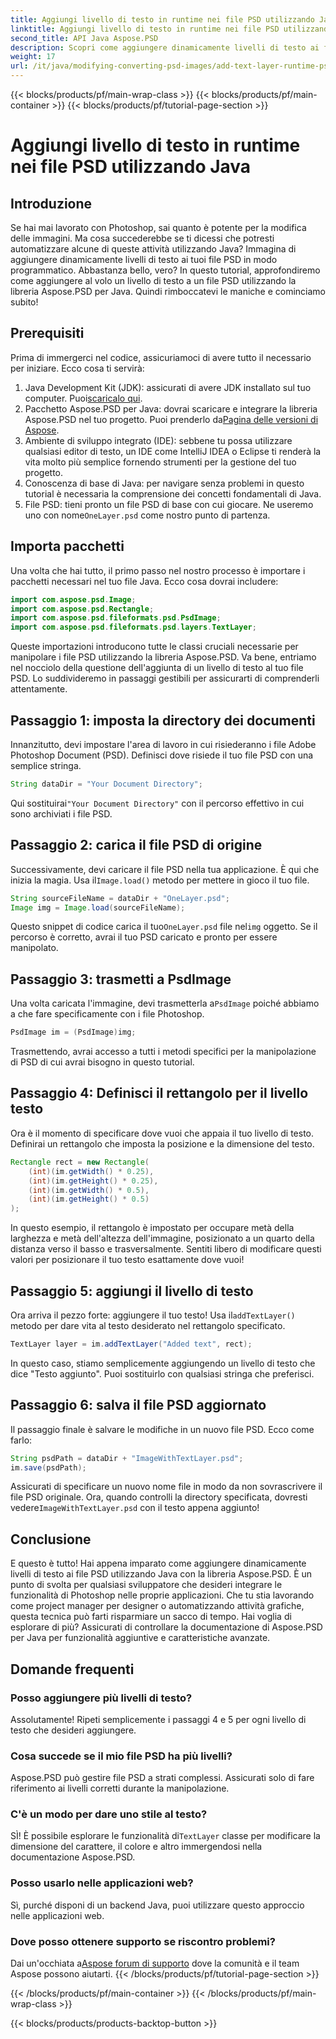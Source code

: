 ```yaml
---
title: Aggiungi livello di testo in runtime nei file PSD utilizzando Java
linktitle: Aggiungi livello di testo in runtime nei file PSD utilizzando Java
second_title: API Java Aspose.PSD
description: Scopri come aggiungere dinamicamente livelli di testo ai file PSD utilizzando Java con Aspose.PSD. Segui questo tutorial passo passo per scoprire interessanti possibilità di automazione.
weight: 17
url: /it/java/modifying-converting-psd-images/add-text-layer-runtime-psd-files/
---
```


{{< blocks/products/pf/main-wrap-class >}}
{{< blocks/products/pf/main-container >}}
{{< blocks/products/pf/tutorial-page-section >}}

# Aggiungi livello di testo in runtime nei file PSD utilizzando Java

## Introduzione
Se hai mai lavorato con Photoshop, sai quanto è potente per la modifica delle immagini. Ma cosa succederebbe se ti dicessi che potresti automatizzare alcune di queste attività utilizzando Java? Immagina di aggiungere dinamicamente livelli di testo ai tuoi file PSD in modo programmatico. Abbastanza bello, vero? In questo tutorial, approfondiremo come aggiungere al volo un livello di testo a un file PSD utilizzando la libreria Aspose.PSD per Java. Quindi rimboccatevi le maniche e cominciamo subito!
## Prerequisiti
Prima di immergerci nel codice, assicuriamoci di avere tutto il necessario per iniziare. Ecco cosa ti servirà:
1.  Java Development Kit (JDK): assicurati di avere JDK installato sul tuo computer. Puoi[scaricalo qui](https://www.oracle.com/java/technologies/javase-jdk11-downloads.html).
2.  Pacchetto Aspose.PSD per Java: dovrai scaricare e integrare la libreria Aspose.PSD nel tuo progetto. Puoi prenderlo da[Pagina delle versioni di Aspose](https://releases.aspose.com/psd/java/).
3. Ambiente di sviluppo integrato (IDE): sebbene tu possa utilizzare qualsiasi editor di testo, un IDE come IntelliJ IDEA o Eclipse ti renderà la vita molto più semplice fornendo strumenti per la gestione del tuo progetto.
4. Conoscenza di base di Java: per navigare senza problemi in questo tutorial è necessaria la comprensione dei concetti fondamentali di Java.
5.  File PSD: tieni pronto un file PSD di base con cui giocare. Ne useremo uno con nome`OneLayer.psd` come nostro punto di partenza.
## Importa pacchetti
Una volta che hai tutto, il primo passo nel nostro processo è importare i pacchetti necessari nel tuo file Java. Ecco cosa dovrai includere:
```java
import com.aspose.psd.Image;
import com.aspose.psd.Rectangle;
import com.aspose.psd.fileformats.psd.PsdImage;
import com.aspose.psd.fileformats.psd.layers.TextLayer;
```
Queste importazioni introducono tutte le classi cruciali necessarie per manipolare i file PSD utilizzando la libreria Aspose.PSD.
Va bene, entriamo nel nocciolo della questione dell'aggiunta di un livello di testo al tuo file PSD. Lo suddivideremo in passaggi gestibili per assicurarti di comprenderli attentamente.
## Passaggio 1: imposta la directory dei documenti
Innanzitutto, devi impostare l'area di lavoro in cui risiederanno i file Adobe Photoshop Document (PSD). Definisci dove risiede il tuo file PSD con una semplice stringa.
```java
String dataDir = "Your Document Directory"; 
```
 Qui sostituirai`"Your Document Directory"` con il percorso effettivo in cui sono archiviati i file PSD.
## Passaggio 2: carica il file PSD di origine
Successivamente, devi caricare il file PSD nella tua applicazione. È qui che inizia la magia. Usa il`Image.load()` metodo per mettere in gioco il tuo file.
```java
String sourceFileName = dataDir + "OneLayer.psd"; 
Image img = Image.load(sourceFileName);
```
 Questo snippet di codice carica il tuo`OneLayer.psd` file nel`img` oggetto. Se il percorso è corretto, avrai il tuo PSD caricato e pronto per essere manipolato.
## Passaggio 3: trasmetti a PsdImage
 Una volta caricata l'immagine, devi trasmetterla a`PsdImage` poiché abbiamo a che fare specificamente con i file Photoshop.
```java
PsdImage im = (PsdImage)img;
```
Trasmettendo, avrai accesso a tutti i metodi specifici per la manipolazione di PSD di cui avrai bisogno in questo tutorial.
## Passaggio 4: Definisci il rettangolo per il livello testo
Ora è il momento di specificare dove vuoi che appaia il tuo livello di testo. Definirai un rettangolo che imposta la posizione e la dimensione del testo.
```java
Rectangle rect = new Rectangle(
    (int)(im.getWidth() * 0.25),
    (int)(im.getHeight() * 0.25),
    (int)(im.getWidth() * 0.5),
    (int)(im.getHeight() * 0.5)
);
```
In questo esempio, il rettangolo è impostato per occupare metà della larghezza e metà dell'altezza dell'immagine, posizionato a un quarto della distanza verso il basso e trasversalmente. Sentiti libero di modificare questi valori per posizionare il tuo testo esattamente dove vuoi!
## Passaggio 5: aggiungi il livello di testo
 Ora arriva il pezzo forte: aggiungere il tuo testo! Usa il`addTextLayer()` metodo per dare vita al testo desiderato nel rettangolo specificato.
```java
TextLayer layer = im.addTextLayer("Added text", rect);
```
In questo caso, stiamo semplicemente aggiungendo un livello di testo che dice "Testo aggiunto". Puoi sostituirlo con qualsiasi stringa che preferisci.
## Passaggio 6: salva il file PSD aggiornato
Il passaggio finale è salvare le modifiche in un nuovo file PSD. Ecco come farlo:
```java
String psdPath = dataDir + "ImageWithTextLayer.psd";
im.save(psdPath);
```
 Assicurati di specificare un nuovo nome file in modo da non sovrascrivere il file PSD originale. Ora, quando controlli la directory specificata, dovresti vedere`ImageWithTextLayer.psd` con il testo appena aggiunto!
## Conclusione
E questo è tutto! Hai appena imparato come aggiungere dinamicamente livelli di testo ai file PSD utilizzando Java con la libreria Aspose.PSD. È un punto di svolta per qualsiasi sviluppatore che desideri integrare le funzionalità di Photoshop nelle proprie applicazioni. Che tu stia lavorando come project manager per designer o automatizzando attività grafiche, questa tecnica può farti risparmiare un sacco di tempo.
Hai voglia di esplorare di più? Assicurati di controllare la documentazione di Aspose.PSD per Java per funzionalità aggiuntive e caratteristiche avanzate.
## Domande frequenti
### Posso aggiungere più livelli di testo?
Assolutamente! Ripeti semplicemente i passaggi 4 e 5 per ogni livello di testo che desideri aggiungere.
### Cosa succede se il mio file PSD ha più livelli?
Aspose.PSD può gestire file PSD a strati complessi. Assicurati solo di fare riferimento ai livelli corretti durante la manipolazione.
### C'è un modo per dare uno stile al testo?
 SÌ! È possibile esplorare le funzionalità di`TextLayer` classe per modificare la dimensione del carattere, il colore e altro immergendosi nella documentazione Aspose.PSD.
### Posso usarlo nelle applicazioni web?
Sì, purché disponi di un backend Java, puoi utilizzare questo approccio nelle applicazioni web.
### Dove posso ottenere supporto se riscontro problemi?
 Dai un'occhiata a[Aspose forum di supporto](https://forum.aspose.com/c/psd/34) dove la comunità e il team Aspose possono aiutarti.
{{< /blocks/products/pf/tutorial-page-section >}}

{{< /blocks/products/pf/main-container >}}
{{< /blocks/products/pf/main-wrap-class >}}

{{< blocks/products/products-backtop-button >}}
